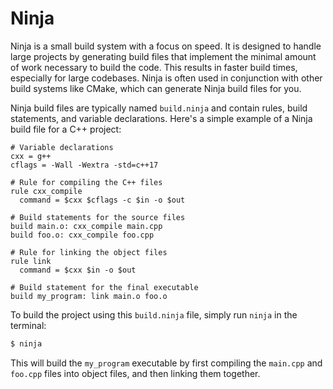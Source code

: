 # Ninja

Ninja is a small build system with a focus on speed. It is designed to handle large projects by generating build files that implement the minimal amount of work necessary to build the code. This results in faster build times, especially for large codebases. Ninja is often used in conjunction with other build systems like CMake, which can generate Ninja build files for you.

Ninja build files are typically named `build.ninja` and contain rules, build statements, and variable declarations. Here's a simple example of a Ninja build file for a C++ project:

```ninja
# Variable declarations
cxx = g++
cflags = -Wall -Wextra -std=c++17

# Rule for compiling the C++ files
rule cxx_compile
  command = $cxx $cflags -c $in -o $out

# Build statements for the source files
build main.o: cxx_compile main.cpp
build foo.o: cxx_compile foo.cpp

# Rule for linking the object files
rule link
  command = $cxx $in -o $out

# Build statement for the final executable
build my_program: link main.o foo.o
```

To build the project using this `build.ninja` file, simply run `ninja` in the terminal:

```bash
$ ninja
```

This will build the `my_program` executable by first compiling the `main.cpp` and `foo.cpp` files into object files, and then linking them together.